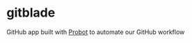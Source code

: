 # gitblade
GitHub app built with [Probot](https://github.com/probot/probot) to automate our GitHub workflow
